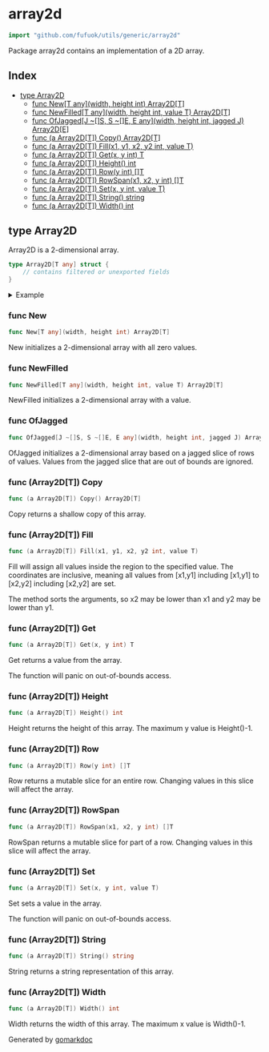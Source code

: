 <!-- Code generated by gomarkdoc. DO NOT EDIT -->

# array2d

```go
import "github.com/fufuok/utils/generic/array2d"
```

Package array2d contains an implementation of a 2D array.

## Index

- [type Array2D](<#type-array2d>)
  - [func New[T any](width, height int) Array2D[T]](<#func-new>)
  - [func NewFilled[T any](width, height int, value T) Array2D[T]](<#func-newfilled>)
  - [func OfJagged[J ~[]S, S ~[]E, E any](width, height int, jagged J) Array2D[E]](<#func-ofjagged>)
  - [func (a Array2D[T]) Copy() Array2D[T]](<#func-array2dt-copy>)
  - [func (a Array2D[T]) Fill(x1, y1, x2, y2 int, value T)](<#func-array2dt-fill>)
  - [func (a Array2D[T]) Get(x, y int) T](<#func-array2dt-get>)
  - [func (a Array2D[T]) Height() int](<#func-array2dt-height>)
  - [func (a Array2D[T]) Row(y int) []T](<#func-array2dt-row>)
  - [func (a Array2D[T]) RowSpan(x1, x2, y int) []T](<#func-array2dt-rowspan>)
  - [func (a Array2D[T]) Set(x, y int, value T)](<#func-array2dt-set>)
  - [func (a Array2D[T]) String() string](<#func-array2dt-string>)
  - [func (a Array2D[T]) Width() int](<#func-array2dt-width>)


## type Array2D

Array2D is a 2\-dimensional array.

```go
type Array2D[T any] struct {
    // contains filtered or unexported fields
}
```

<details><summary>Example</summary>
<p>

```go
package main

import (
	"fmt"
	"strings"

	"github.com/fufuok/utils/generic/array2d"
)

type Sudoku struct {
	arr array2d.Array2D[byte]
}

func (s Sudoku) PrintBoard() {
	var sb strings.Builder
	for y := 0; y < s.arr.Height(); y++ {
		if y%3 == 0 {
			sb.WriteString("+-------+-------+-------+\n")
		}
		for x := 0; x < s.arr.Width(); x++ {
			if x%3 == 0 {
				sb.WriteString("| ")
			}
			val := s.arr.Get(x, y)
			if val == 0 {
				sb.WriteByte(' ')
			} else {
				fmt.Fprint(&sb, val)
			}
			sb.WriteByte(' ')
		}
		sb.WriteString("|\n")
	}
	sb.WriteString("+-------+-------+-------+\n")
	fmt.Print(sb.String())
}

func main() {
	s := Sudoku{
		arr: array2d.OfJagged(9, 9, [][]byte{
			{5, 3, 0, 0, 7, 0, 0, 0, 0},
			{6, 0, 0, 1, 9, 5, 0, 0, 0},
			{0, 9, 8, 0, 0, 0, 0, 6, 0},
			{8, 0, 0, 0, 6, 0, 0, 0, 3},
			{4, 0, 0, 8, 0, 3, 0, 0, 1},
			{7, 0, 0, 0, 2, 0, 0, 0, 6},
			{0, 6, 0, 0, 0, 0, 2, 8, 0},
			{0, 0, 0, 4, 1, 9, 0, 0, 5},
			{0, 0, 0, 0, 8, 0, 0, 7, 9},
		}),
	}

	s.arr.Set(2, 5, 3)

	s.PrintBoard()

}
```

#### Output

```
+-------+-------+-------+
| 5 3   |   7   |       |
| 6     | 1 9 5 |       |
|   9 8 |       |   6   |
+-------+-------+-------+
| 8     |   6   |     3 |
| 4     | 8   3 |     1 |
| 7   3 |   2   |     6 |
+-------+-------+-------+
|   6   |       | 2 8   |
|       | 4 1 9 |     5 |
|       |   8   |   7 9 |
+-------+-------+-------+
```

</p>
</details>

### func New

```go
func New[T any](width, height int) Array2D[T]
```

New initializes a 2\-dimensional array with all zero values.

### func NewFilled

```go
func NewFilled[T any](width, height int, value T) Array2D[T]
```

NewFilled initializes a 2\-dimensional array with a value.

### func OfJagged

```go
func OfJagged[J ~[]S, S ~[]E, E any](width, height int, jagged J) Array2D[E]
```

OfJagged initializes a 2\-dimensional array based on a jagged slice of rows of values. Values from the jagged slice that are out of bounds are ignored.

### func \(Array2D\[T\]\) Copy

```go
func (a Array2D[T]) Copy() Array2D[T]
```

Copy returns a shallow copy of this array.

### func \(Array2D\[T\]\) Fill

```go
func (a Array2D[T]) Fill(x1, y1, x2, y2 int, value T)
```

Fill will assign all values inside the region to the specified value. The coordinates are inclusive, meaning all values from \[x1,y1\] including \[x1,y1\] to \[x2,y2\] including \[x2,y2\] are set.

The method sorts the arguments, so x2 may be lower than x1 and y2 may be lower than y1.

### func \(Array2D\[T\]\) Get

```go
func (a Array2D[T]) Get(x, y int) T
```

Get returns a value from the array.

The function will panic on out\-of\-bounds access.

### func \(Array2D\[T\]\) Height

```go
func (a Array2D[T]) Height() int
```

Height returns the height of this array. The maximum y value is Height\(\)\-1.

### func \(Array2D\[T\]\) Row

```go
func (a Array2D[T]) Row(y int) []T
```

Row returns a mutable slice for an entire row. Changing values in this slice will affect the array.

### func \(Array2D\[T\]\) RowSpan

```go
func (a Array2D[T]) RowSpan(x1, x2, y int) []T
```

RowSpan returns a mutable slice for part of a row. Changing values in this slice will affect the array.

### func \(Array2D\[T\]\) Set

```go
func (a Array2D[T]) Set(x, y int, value T)
```

Set sets a value in the array.

The function will panic on out\-of\-bounds access.

### func \(Array2D\[T\]\) String

```go
func (a Array2D[T]) String() string
```

String returns a string representation of this array.

### func \(Array2D\[T\]\) Width

```go
func (a Array2D[T]) Width() int
```

Width returns the width of this array. The maximum x value is Width\(\)\-1.



Generated by [gomarkdoc](<https://github.com/princjef/gomarkdoc>)
